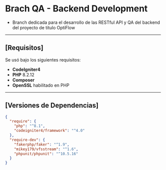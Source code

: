 # Brach QA - Backend Development

- Branch dedicada para el desarrollo de las RESTful API y QA del backend del proyecto de titulo OptiFlow

---

## [Requisitos]

Se usó bajo los siguientes requisitos:

- **CodeIgniter4**
- **PHP** 8.2.12
- **Composer**
- **OpenSSL** habilitado en PHP

---

## [Versiones de Dependencias]

```json
{
  "require": {
    "php": "^8.1",
    "codeigniter4/framework": "^4.0"
  },
  "require-dev": {
    "fakerphp/faker": "^1.9",
    "mikey179/vfsstream": "^1.6",
    "phpunit/phpunit": "^10.5.16"
  }
}

```
